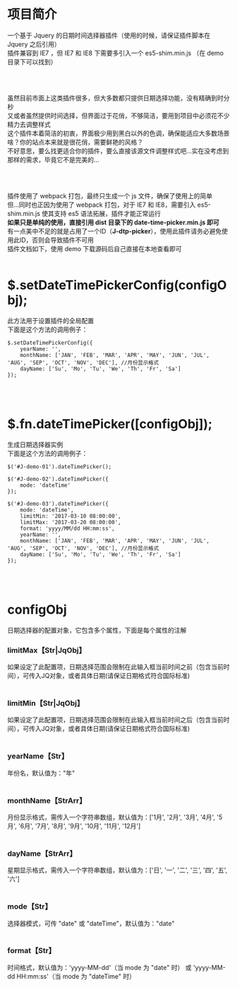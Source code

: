 # 项目简介<br />
一个基于 Jquery 的日期时间选择器插件（使用的时候，请保证插件脚本在 Jquery 之后引用）<br />
插件兼容到 IE7 ，但 IE7 和 IE8 下需要多引入一个 es5-shim.min.js （在 demo 目录下可以找到）<br />

<br /><br />

虽然目前市面上这类插件很多，但大多数都只提供日期选择功能，没有精确到时分秒<br />
又或者虽然提供时间选择，但界面过于花俏，不够简洁，要用到项目中必须花不少精力去调整样式<br />
这个插件本着简洁的初衷，界面极少用到黑白以外的色调，确保能适应大多数场景<br />
啥？你的站点本来就是很花俏，需要鲜艳的风格？<br />
不好意思，要么找更适合你的插件，要么直接该源文件调整样式吧...实在没考虑到那样的需求，毕竟它不是完美的...<br />

<br /><br />


插件使用了 webpack 打包，最终只生成一个 js 文件，确保了使用上的简单<br />
但...同时也正因为使用了 webpack 打包，对于 IE7 和 IE8，需要引入 es5-shim.min.js 使其支持 es5 语法拓展，插件才能正常运行<br />
<b>如果只是单纯的使用，直接引用 dist 目录下的 date-time-picker.min.js 即可</b><br />
有一点美中不足的就是占用了一个ID（<b>J-dtp-picker</b>），使用此插件请务必避免使用此ID，否则会导致插件不可用<br />
插件文档如下，使用 demo 下载源码后自己直接在本地查看即可<br />
<br />

# $.setDateTimePickerConfig(configObj);
此方法用于设置插件的全局配置<br />
下面是这个方法的调用例子：
```
$.setDateTimePickerConfig({
    yearName: '',
    monthName: ['JAN', 'FEB', 'MAR', 'APR', 'MAY', 'JUN', 'JUL', 'AUG', 'SEP', 'OCT', 'NOV', 'DEC'], //月份显示格式
    dayName: ['Su', 'Mo', 'Tu', 'We', 'Th', 'Fr', 'Sa']
});
```

<br /><br />

# $.fn.dateTimePicker([configObj]);
生成日期选择器实例<br />
下面是这个方法的调用例子：
```
$('#J-demo-01').dateTimePicker();
```

```
$('#J-demo-02').dateTimePicker({
    mode: 'dateTime'
});
```

```
$('#J-demo-03').dateTimePicker({
    mode: 'dateTime',
    limitMin: '2017-03-10 08:00:00',
    limitMax: '2017-03-20 08:00:00',
    format: 'yyyy/MM/dd HH:mm:ss',
    yearName: '',
    monthName: ['JAN', 'FEB', 'MAR', 'APR', 'MAY', 'JUN', 'JUL', 'AUG', 'SEP', 'OCT', 'NOV', 'DEC'], //月份显示格式
    dayName: ['Su', 'Mo', 'Tu', 'We', 'Th', 'Fr', 'Sa']
});
```

<br /><br />

# configObj
日期选择器的配置对象，它包含多个属性，下面是每个属性的注解<br />

### limitMax【Str|JqObj】
如果设定了此配置项，日期选择范围会限制在此输入框当前时间之前（包含当前时间），可传入JQ对象，或者具体日期(请保证日期格式符合国际标准)
<br /><br />

### limitMin【Str|JqObj】
如果设定了此配置项，日期选择范围会限制在此输入框当前时间之后（包含当前时间），可传入JQ对象，或者具体日期(请保证日期格式符合国际标准)
<br /><br />

### yearName【Str】
年份名，默认值为："年"
<br /><br />

### monthName【StrArr】
月份显示格式，需传入一个字符串数组，默认值为：['1月', '2月', '3月', '4月', '5月', '6月', '7月', '8月', '9月', '10月', '11月', '12月']
<br /><br />

### dayName【StrArr】
星期显示格式，需传入一个字符串数组，默认值为：['日', '一', '二', '三', '四', '五', '六']
<br /><br />

### mode【Str】
选择器模式，可传 "date" 或 "dateTime"，默认值为："date"
<br /><br />

### format【Str】
时间格式，默认值为：'yyyy-MM-dd'（当 mode 为 "date" 时） 或 'yyyy-MM-dd HH:mm:ss'（当 mode 为 "dateTime" 时）
<br /><br />
